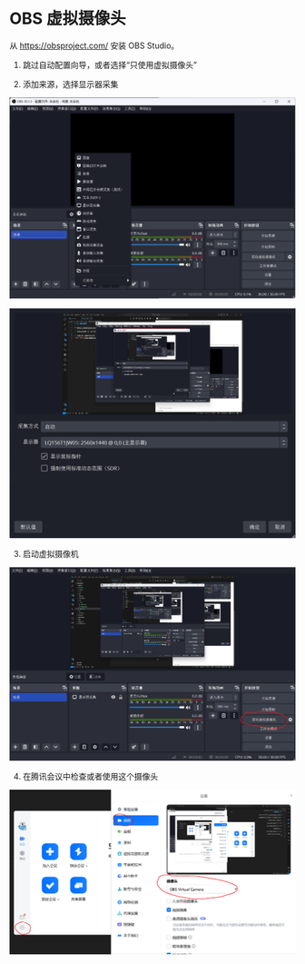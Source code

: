 # OBS 虚拟摄像头

从 https://obsproject.com/ 安装 OBS Studio。

1. 跳过自动配置向导，或者选择“只使用虚拟摄像头”

2. 添加来源，选择显示器采集

![alt text](imgs/image.png)

![alt text](imgs/image2.png)

3. 启动虚拟摄像机

![alt text](imgs/image3.png)

4. 在腾讯会议中检查或者使用这个摄像头

![alt text](imgs/image4.png)